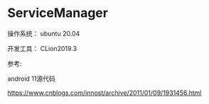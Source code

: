 # ServiceManager



操作系统： ubuntu 20.04

开发工具： CLion2019.3

参考:

android 11源代码


https://www.cnblogs.com/innost/archive/2011/01/09/1931456.html